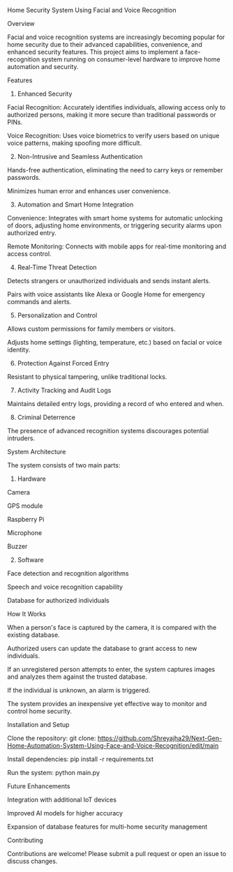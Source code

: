 Home Security System Using Facial and Voice Recognition

Overview

Facial and voice recognition systems are increasingly becoming popular for home security due to their advanced capabilities, convenience, and enhanced security features. This project aims to implement a face-recognition system running on consumer-level hardware to improve home automation and security.

Features

1. Enhanced Security

Facial Recognition: Accurately identifies individuals, allowing access only to authorized persons, making it more secure than traditional passwords or PINs.

Voice Recognition: Uses voice biometrics to verify users based on unique voice patterns, making spoofing more difficult.

2. Non-Intrusive and Seamless Authentication

Hands-free authentication, eliminating the need to carry keys or remember passwords.

Minimizes human error and enhances user convenience.

3. Automation and Smart Home Integration

Convenience: Integrates with smart home systems for automatic unlocking of doors, adjusting home environments, or triggering security alarms upon authorized entry.

Remote Monitoring: Connects with mobile apps for real-time monitoring and access control.

4. Real-Time Threat Detection

Detects strangers or unauthorized individuals and sends instant alerts.

Pairs with voice assistants like Alexa or Google Home for emergency commands and alerts.

5. Personalization and Control

Allows custom permissions for family members or visitors.

Adjusts home settings (lighting, temperature, etc.) based on facial or voice identity.

6. Protection Against Forced Entry

Resistant to physical tampering, unlike traditional locks.

7. Activity Tracking and Audit Logs

Maintains detailed entry logs, providing a record of who entered and when.

8. Criminal Deterrence

The presence of advanced recognition systems discourages potential intruders.

System Architecture

The system consists of two main parts:

1. Hardware

Camera

GPS module

Raspberry Pi

Microphone

Buzzer

2. Software

Face detection and recognition algorithms

Speech and voice recognition capability

Database for authorized individuals

How It Works

When a person's face is captured by the camera, it is compared with the existing database.

Authorized users can update the database to grant access to new individuals.

If an unregistered person attempts to enter, the system captures images and analyzes them against the trusted database.

If the individual is unknown, an alarm is triggered.

The system provides an inexpensive yet effective way to monitor and control home security.

Installation and Setup

Clone the repository:
git clone: https://github.com/Shreyajha29/Next-Gen-Home-Automation-System-Using-Face-and-Voice-Recognition/edit/main

Install dependencies:
pip install -r requirements.txt

Run the system:
python main.py

Future Enhancements

Integration with additional IoT devices

Improved AI models for higher accuracy

Expansion of database features for multi-home security management

Contributing

Contributions are welcome! Please submit a pull request or open an issue to discuss changes.




